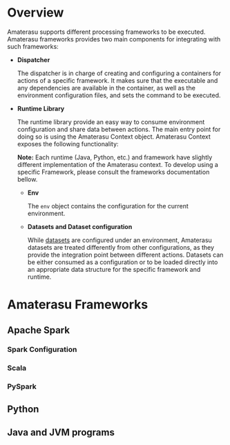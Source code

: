 <!--
  ~ Licensed to the Apache Software Foundation (ASF) under one or more
  ~ contributor license agreements.  See the NOTICE file distributed with
  ~ this work for additional information regarding copyright ownership.
  ~ The ASF licenses this file to You under the Apache License, Version 2.0
  ~ (the "License"); you may not use this file except in compliance with
  ~ the License.  You may obtain a copy of the License at
  ~
  ~      http://www.apache.org/licenses/LICENSE-2.0
  ~
  ~ Unless required by applicable law or agreed to in writing, software
  ~ distributed under the License is distributed on an "AS IS" BASIS,
  ~ WITHOUT WARRANTIES OR CONDITIONS OF ANY KIND, either express or implied.
  ~ See the License for the specific language governing permissions and
  ~ limitations under the License.
  -->
# Overview

Amaterasu supports different processing frameworks to be executed. Amaterasu frameworks provides two main components for integrating with such frameworks:

 - **Dispatcher** 
 
   The dispatcher is in charge of creating and configuring a containers for actions of a specific framework. It makes sure that the executable and any dependencies are available in the container, as well as the environment configuration files, and sets the command to be executed.  
   
 - **Runtime Library**
   
   The runtime library provide an easy way to consume environment configuration and share data between actions. The main entry point for doing so is using the Amaterasu Context object. Amaterasu Context exposes the following functionality:
   
   **Note:** Each runtime (Java, Python, etc.) and framework have slightly different implementation of the Amaterasu context. To develop using a specific Framework, please consult the frameworks documentation bellow.
    - **Env**
      
      The `env` object contains the configuration for the current environment.
      
    - **Datasets and Dataset configuration**
    
      While [datasets](config/#datasets/) are configured under an environment, Amaterasu datasets are treated differently from other configurations, as they provide the integration point between different actions. Datasets can be either consumed as a configuration or to be loaded directly into an appropriate data structure for the specific framework and runtime. 

# Amaterasu Frameworks

## Apache Spark

### Spark Configuration

### Scala
### PySpark

## Python 

## Java and JVM programs